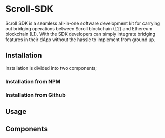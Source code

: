 # Scroll-SDK
Scroll SDK is a seamless all-in-one software development kit for carrying out bridging operations between Scroll blockchain (L2) and Ethereum blockchain (L1). With the SDK developers can simply integrate bridging features in their dApp without the hassle to implement from ground up.

## Installation

Installation is divided into two components;

### Installation from NPM 


### Installation from Github 


## Usage



## Components
